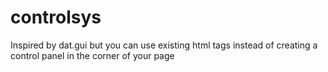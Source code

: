 # controlsys
Inspired by dat.gui but you can use existing html tags instead of creating a control panel in the corner of your page
